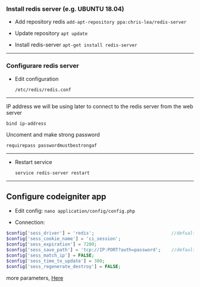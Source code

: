 ### Install redis server (e.g. UBUNTU 18.04)

- Add repository redis
`add-apt-repository ppa:chris-lea/redis-server`

- Update repository
`apt update`

- Install redis-server
`apt-get install redis-server`

------------

### Configurare redis server

- Edit configuration

	`/etc/redis/redis.conf`


------------


IP address we will be using later to connect to the redis server from the web server

	bind ip-address


 Uncoment and make strong password 

	requirepass passwordmustbestrongaf


------------
- Restart service

	`service redis-server restart`


------------

## Configure codeigniter app

- Edit config:
`nano application/config/config.php`

- Connection:
```php
$config['sess_driver'] = 'redis';                             //defualt files
$config['sess_cookie_name'] = 'ci_session';
$config['sess_expiration'] = 7200;
$config['sess_save_path'] = 'tcp://IP:PORT?auth=password';    //default null
$config['sess_match_ip'] = FALSE;
$config['sess_time_to_update'] = 300;
$config['sess_regenerate_destroy'] = FALSE;
```
more parameters, [Here](https://github.com/phpredis/phpredis "Here")
